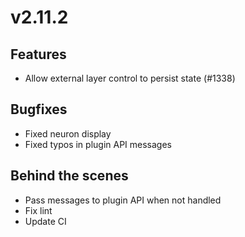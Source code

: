 # v2.11.2

## Features

- Allow external layer control to persist state (#1338)

## Bugfixes

- Fixed neuron display
- Fixed typos in plugin API messages

## Behind the scenes

- Pass messages to plugin API when not handled
- Fix lint
- Update CI